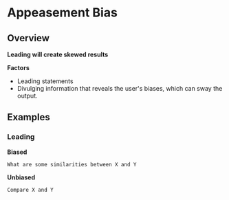 # Appeasement Bias

## Overview

**Leading will create skewed results**

**Factors**
- Leading statements
- Divulging information that reveals the user's biases, which can sway the output.

## Examples

### Leading

**Biased**
```
What are some similarities between X and Y
```

**Unbiased**
```
Compare X and Y
```
